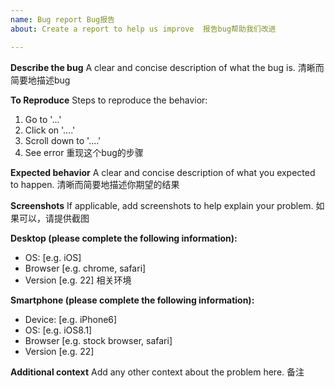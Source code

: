 ```yaml
---
name: Bug report Bug报告
about: Create a report to help us improve  报告bug帮助我们改进

---
```


**Describe the bug** 
A clear and concise description of what the bug is.
清晰而简要地描述bug

**To Reproduce**
Steps to reproduce the behavior:
1. Go to '...'
2. Click on '....'
3. Scroll down to '....'
4. See error
重现这个bug的步骤

**Expected behavior**
A clear and concise description of what you expected to happen.
清晰而简要地描述你期望的结果

**Screenshots**
If applicable, add screenshots to help explain your problem.
如果可以，请提供截图

**Desktop (please complete the following information):**
 - OS: [e.g. iOS]
 - Browser [e.g. chrome, safari]
 - Version [e.g. 22]
相关环境

**Smartphone (please complete the following information):**
 - Device: [e.g. iPhone6]
 - OS: [e.g. iOS8.1]
 - Browser [e.g. stock browser, safari]
 - Version [e.g. 22]

**Additional context**
Add any other context about the problem here.
备注
